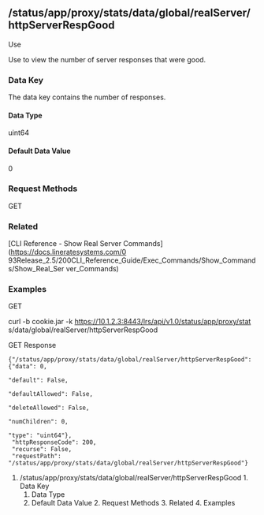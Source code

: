 ## /status/app/proxy/stats/data/global/realServer/httpServerRespGood

Use

Use to view the number of server responses that were good.

### Data Key

The data key contains the number of responses.

#### Data Type

uint64

#### Default Data Value

0

### Request Methods

GET

### Related

[CLI Reference - Show Real Server Commands](https://docs.lineratesystems.com/0
93Release_2.5/200CLI_Reference_Guide/Exec_Commands/Show_Commands/Show_Real_Ser
ver_Commands)

### Examples

GET

curl -b cookie.jar -k https://10.1.2.3:8443/lrs/api/v1.0/status/app/proxy/stat
s/data/global/realServer/httpServerRespGood

GET Response

    
    {"/status/app/proxy/stats/data/global/realServer/httpServerRespGood": {"data": 0,
                                                                            "default": False,
                                                                            "defaultAllowed": False,
                                                                            "deleteAllowed": False,
                                                                            "numChildren": 0,
                                                                            "type": "uint64"},
     "httpResponseCode": 200,
     "recurse": False,
     "requestPath": "/status/app/proxy/stats/data/global/realServer/httpServerRespGood"}
    

  1. /status/app/proxy/stats/data/global/realServer/httpServerRespGood
    1. Data Key
      1. Data Type
      2. Default Data Value
    2. Request Methods
    3. Related
    4. Examples

